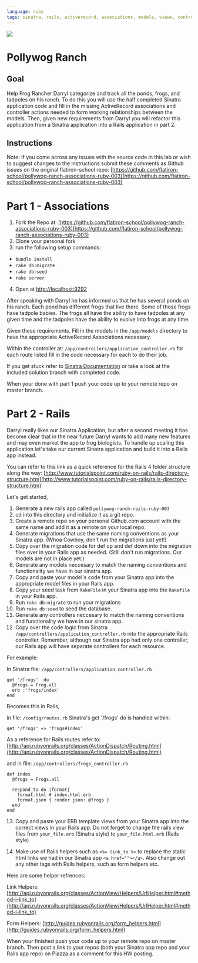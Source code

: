 ```yaml
---
language: ruby
tags: sinatra, rails, activerecord, associations, models, views, controllers
---
```


<img src="http://upload.wikimedia.org/wikipedia/commons/thumb/6/60/Kaulquappen_Tadpole_3.JPG/640px-Kaulquappen_Tadpole_3.JPG">

# Pollywog Ranch

## Goal

Help Frog Rancher Darryl categorize and track all the ponds, frogs, and tadpoles on his ranch. To do this you will use the half completed Sinatra application code and fill in the missing ActiveRecord associations and controller actions needed to form working relationships between the models. Then, given new requirements from Darryl you will refactor this application from a Sinatra application into a Rails application in part 2.

## Instructions

Note: If you come across any issues with the source code in this lab or wish to suggest changes to the instructions submit these comments as Github issues on the original flatiron-school repo: [https://github.com/flatiron-school/pollywog-ranch-associations-ruby-003](https://github.com/flatiron-school/pollywog-ranch-associations-ruby-003)

# Part 1 - Associations

1. Fork the Repo at: [https://github.com/flatiron-school/pollywog-ranch-associations-ruby-003](https://github.com/flatiron-school/pollywog-ranch-associations-ruby-003)
2. Clone your personal fork
3. run the following setup commands:
  - `bundle install`
  - `rake db:migrate`
  - `rake db:seed`
  - `rake server`
4. Open at [http://localhost:9292](http://localhost:9292)

After speaking with Darryl he has informed us that he has several ponds on his ranch. Each pond has different frogs that live there. Some of those frogs have tadpole babies. The frogs all have the ability to have tadpoles at any given time and the tadpoles have the ability to evolve into frogs at any time. 

Given these requirements. Fill in the models in the `/app/models` directory to have the appropriate ActiveRecord Associations necessary.

Within the controller at: `/app/controllers/application_controller.rb` for each route listed fill in the code necessary for each to do their job.

If you get stuck refer to [Sinatra Documentation](http://www.sinatrarb.com/) or take a look at the included solution branch with completed code.

When your done with part 1 push your code up to your remote repo on master branch.

# Part 2 - Rails

Darryl really likes our Sinatra Application, but after a second meeting it has become clear that in the near future Darryl wants to add many new features and may even market the app to frog biologists. To handle up scaling this application let's take our current Sinatra application and build it into a Rails app instead.

You can refer to this link as a quick reference for the Rails 4 folder structure along the way: [http://www.tutorialspoint.com/ruby-on-rails/rails-directory-structure.htm](http://www.tutorialspoint.com/ruby-on-rails/rails-directory-structure.htm)

Let's get started,

1. Generate a new rails app called `pollywog-ranch-rails-ruby-003`
2. cd into this directory and initialize it as a git repo.
3. Create a remote repo on your personal Github.com account with the same name and add it as a remote on your local repo.
4. Generate migrations that use the same naming conventions as your Sinatra app. (Whoa Cowboy, don't run the migrations just yet!)
5. Copy over the migration code for def up and def down into the migration files over in your Rails app as needed. (Still don't run migrations. Our models are not in place yet.)
6. Generate any models neccesary to match the naming conventions and functionality we have in our sinatra app.
7. Copy and paste your model's code from your Sinatra app into the appropriate model files in your Rails app.
8. Copy your seed task from `RakeFile` in your Sinatra app into the `Rakefile` in your Rails app.
9. Run `rake db:migrate` to run your migrations
10. Run `rake db:seed` to seed the database.
11. Generate any controllers neccesary to match the naming conventions and functionality we have in our sinatra app.
12. Copy over the code logic from Sinatra `/app/controllers/application_controller.rb` into the appropriate Rails controller. Remember, although our Sinatra app had only one controller, our Rails app will have separate controllers for each resource.

For example: 

In Sinatra file: `/app/controllers/application_controller.rb`

```
get '/frogs'  do
  @frogs = Frog.all
  erb :'frogs/index'
end
```

Becomes this in Rails,

in file: `/config/routes.rb`
Sinatra's get '/frogs' do is handled within:

```
get '/frogs' => 'frogs#index'
```
As a reference for Rails routes refer to: [http://api.rubyonrails.org/classes/ActionDispatch/Routing.html](http://api.rubyonrails.org/classes/ActionDispatch/Routing.html)


and in file: `/app/controllers/frogs_controller.rb`

```
def index
  @frogs = Frogs.all

  respond_to do |format|
    format.html # index.html.erb
    format.json { render json: @frogs }
  end
end 
```

13. Copy and paste your ERB template views from your Sinatra app into the correct views in your Rails app. Do not forget to change the rails view files from `your_file.erb` (Sinatra style) to `your_file.html.erb` (Rails style)

14. Make use of Rails helpers such as `<%= link_to %>` to replace the static html links we had in our Sinatra app `<a href=""></a>`. Also change out any other tags with Rails helpers, such as form helpers etc.

Here are some helper refrences:

Link Helpers: [http://api.rubyonrails.org/classes/ActionView/Helpers/UrlHelper.html#method-i-link_to](http://api.rubyonrails.org/classes/ActionView/Helpers/UrlHelper.html#method-i-link_to)

Form Helpers: [http://guides.rubyonrails.org/form_helpers.html](http://guides.rubyonrails.org/form_helpers.html)

When your finished push your code up to your remote repo on master branch. Then post a link to your repos (both your Sinatra app repo and your Rails app repo) on Piazza as a comment for this HW posting.
